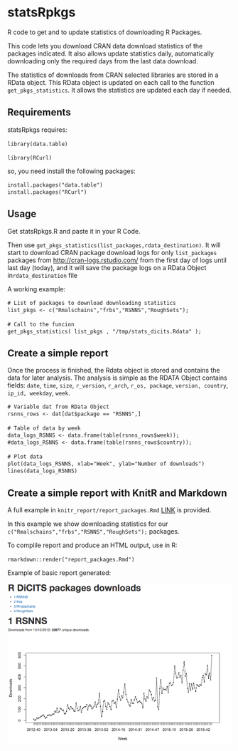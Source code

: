 # statsRpkgs
R code to get and to update statistics of downloading R Packages.

This code lets you download CRAN data download statistics of the packages indicated. It also allows update statistics daily, automatically downloading only the required days from the last data download.

The statistics of downloads from CRAN selected libraries are stored in a RData object. This RData object is updated  on each call to the function `get_pkgs_statistics`. It allows the statistics are updated each day if needed.


## Requirements

statsRpkgs requires:

`library(data.table)`

`library(RCurl)`

so, you need install the following packages:

```
install.packages("data.table")
install.packages("RCurl")
```

## Usage
Get statsRpkgs.R and paste it in your R Code.

Then use `get_pkgs_statistics(list_packages,rdata_destination)`.
It will start to download CRAN package download logs for only `list_packages` packages from http://cran-logs.rstudio.com/ from the first day of logs until last day (today), and it will save the package logs on a RData Object in`rdata_destination` file 


A working example:

```
# List of packages to download downloading statistics
list_pkgs <- c("Rmalschains","frbs","RSNNS","RoughSets");

# Call to the funcion
get_pkgs_statistics( list_pkgs , "/tmp/stats_dicits.Rdata" );
```


## Create a simple report 
Once the process is finished, the Rdata object is stored and contains the data for later analysis. The analysis is simple as the RDATA Object contains fields: `date`, `time`, `size`, `r_version`, `r_arch`, `r_os, package`, `version, country`, `ip_id, weekday`, `week`.


```
# Variable dat from RData Object
rsnns_rows <- dat[dat$package == "RSNNS",]

# Table of data by week
data_logs_RSNNS <- data.frame(table(rsnns_rows$week));
#data_logs_RSNNS <- data.frame(table(rsnns_rows$country));

# Plot data
plot(data_logs_RSNNS, xlab="Week", ylab="Number of downloads")
lines(data_logs_RSNNS)
```

## Create a simple report with KnitR and Markdown

A full example in `knitr_report/report_packages.Rmd` [LINK](knitr_report/report_packages.Rmd) is provided.

In this example we show downloading statistics for our `c("Rmalschains","frbs","RSNNS","RoughSets");` packages.

To complile report and produce an HTML output, use in R:

`rmarkdown::render("report_packages.Rmd")`

Example of basic  report generated:

![Report Image](https://github.com/manuparra/statsRpkgs/blob/master/imgs/report_example.png)







